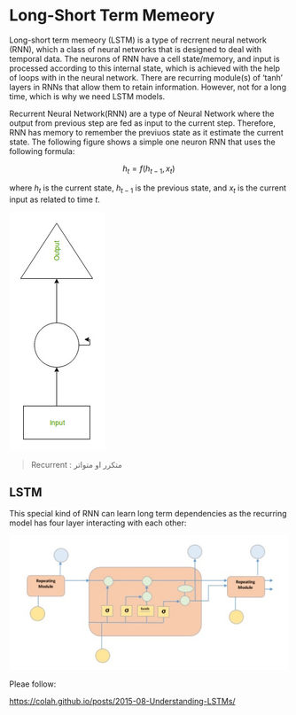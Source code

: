 
# Long-Short Term Memeory

Long-short term memeory (LSTM) is a type of recrrent neural network (RNN), which a class of neural networks that is designed to deal with temporal data. The neurons of RNN have a cell state/memory, and input is processed according to this internal state, which is achieved with the help of loops with in the neural network. There are recurring module(s) of ‘tanh’ layers in RNNs that allow them to retain information. However, not for a long time, which is why we need LSTM models.

Recurrent Neural Network(RNN) are a type of Neural Network where the output from previous step are fed as input to the current step. Therefore, RNN has memory to remember the previuos state as it estimate the current state. The following figure shows a simple one neuron RNN that uses the following formula:

$$ h_t = f(h_{t-1} , x_t) $$

where $h_t$ is the current state, $h_{t-1}$ is the previous state, and $x_t$ is the current input as related to time $t$.


<img src='RNN.jpg'>


> Recurrent :  متكرر او متواتر


## LSTM

This special kind of RNN can learn long term dependencies as the recurring model has four layer interacting with each other:


<img src='lstm.jpg'>

Pleae follow:

https://colah.github.io/posts/2015-08-Understanding-LSTMs/ 
